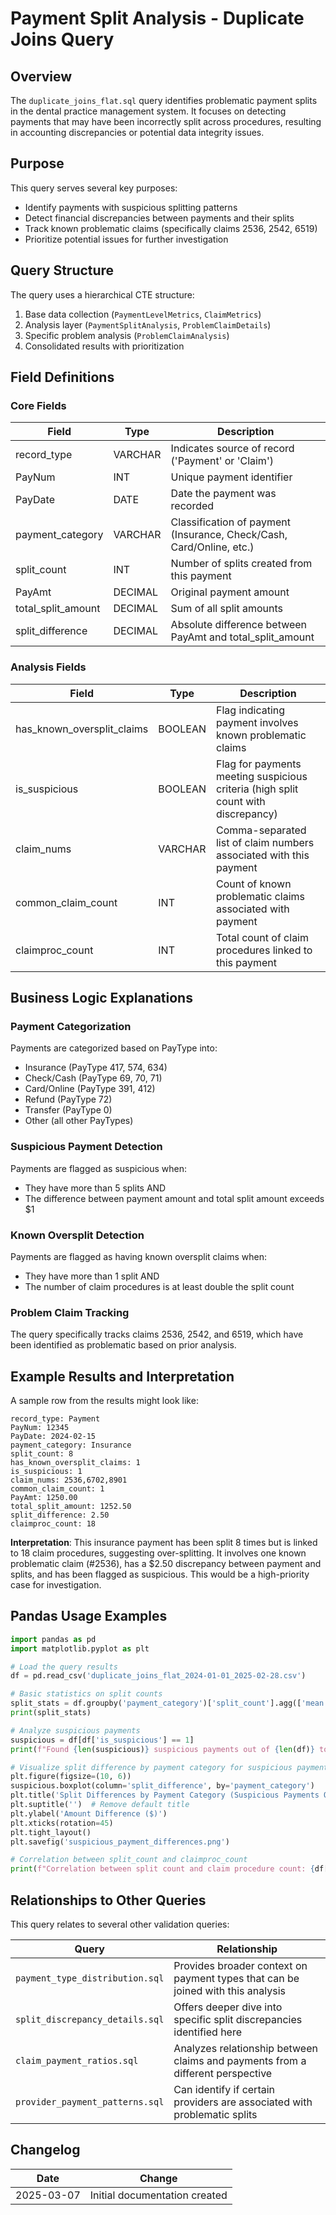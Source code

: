 # Payment Split Analysis - Duplicate Joins Query

## Overview
The `duplicate_joins_flat.sql` query identifies problematic payment splits in the dental practice management system. It focuses on detecting payments that may have been incorrectly split across procedures, resulting in accounting discrepancies or potential data integrity issues.

## Purpose
This query serves several key purposes:
- Identify payments with suspicious splitting patterns
- Detect financial discrepancies between payments and their splits
- Track known problematic claims (specifically claims 2536, 2542, 6519)
- Prioritize potential issues for further investigation

## Query Structure
The query uses a hierarchical CTE structure:
1. Base data collection (`PaymentLevelMetrics`, `ClaimMetrics`)
2. Analysis layer (`PaymentSplitAnalysis`, `ProblemClaimDetails`)
3. Specific problem analysis (`ProblemClaimAnalysis`)
4. Consolidated results with prioritization

## Field Definitions

### Core Fields
| Field | Type | Description |
|-------|------|-------------|
| record_type | VARCHAR | Indicates source of record ('Payment' or 'Claim') |
| PayNum | INT | Unique payment identifier |
| PayDate | DATE | Date the payment was recorded |
| payment_category | VARCHAR | Classification of payment (Insurance, Check/Cash, Card/Online, etc.) |
| split_count | INT | Number of splits created from this payment |
| PayAmt | DECIMAL | Original payment amount |
| total_split_amount | DECIMAL | Sum of all split amounts |
| split_difference | DECIMAL | Absolute difference between PayAmt and total_split_amount |

### Analysis Fields
| Field | Type | Description |
|-------|------|-------------|
| has_known_oversplit_claims | BOOLEAN | Flag indicating payment involves known problematic claims |
| is_suspicious | BOOLEAN | Flag for payments meeting suspicious criteria (high split count with discrepancy) |
| claim_nums | VARCHAR | Comma-separated list of claim numbers associated with this payment |
| common_claim_count | INT | Count of known problematic claims associated with payment |
| claimproc_count | INT | Total count of claim procedures linked to this payment |

## Business Logic Explanations

### Payment Categorization
Payments are categorized based on PayType into:
- Insurance (PayType 417, 574, 634)
- Check/Cash (PayType 69, 70, 71)
- Card/Online (PayType 391, 412)
- Refund (PayType 72)
- Transfer (PayType 0)
- Other (all other PayTypes)

### Suspicious Payment Detection
Payments are flagged as suspicious when:
- They have more than 5 splits AND
- The difference between payment amount and total split amount exceeds $1

### Known Oversplit Detection
Payments are flagged as having known oversplit claims when:
- They have more than 1 split AND
- The number of claim procedures is at least double the split count

### Problem Claim Tracking
The query specifically tracks claims 2536, 2542, and 6519, which have been identified as problematic based on prior analysis.

## Example Results and Interpretation

A sample row from the results might look like:

```
record_type: Payment
PayNum: 12345
PayDate: 2024-02-15
payment_category: Insurance
split_count: 8
has_known_oversplit_claims: 1
is_suspicious: 1
claim_nums: 2536,6702,8901
common_claim_count: 1
PayAmt: 1250.00
total_split_amount: 1252.50
split_difference: 2.50
claimproc_count: 18
```

**Interpretation**: This insurance payment has been split 8 times but is linked to 18 claim procedures, suggesting over-splitting. It involves one known problematic claim (#2536), has a $2.50 discrepancy between payment and splits, and has been flagged as suspicious. This would be a high-priority case for investigation.

## Pandas Usage Examples

```python
import pandas as pd
import matplotlib.pyplot as plt

# Load the query results
df = pd.read_csv('duplicate_joins_flat_2024-01-01_2025-02-28.csv')

# Basic statistics on split counts
split_stats = df.groupby('payment_category')['split_count'].agg(['mean', 'median', 'max', 'count'])
print(split_stats)

# Analyze suspicious payments
suspicious = df[df['is_suspicious'] == 1]
print(f"Found {len(suspicious)} suspicious payments out of {len(df)} total payments ({len(suspicious)/len(df)*100:.2f}%)")

# Visualize split difference by payment category for suspicious payments
plt.figure(figsize=(10, 6))
suspicious.boxplot(column='split_difference', by='payment_category')
plt.title('Split Differences by Payment Category (Suspicious Payments Only)')
plt.suptitle('')  # Remove default title
plt.ylabel('Amount Difference ($)')
plt.xticks(rotation=45)
plt.tight_layout()
plt.savefig('suspicious_payment_differences.png')

# Correlation between split_count and claimproc_count
print(f"Correlation between split count and claim procedure count: {df['split_count'].corr(df['claimproc_count']):.3f}")
```

## Relationships to Other Queries

This query relates to several other validation queries:

| Query | Relationship |
|-------|--------------|
| `payment_type_distribution.sql` | Provides broader context on payment types that can be joined with this analysis |
| `split_discrepancy_details.sql` | Offers deeper dive into specific split discrepancies identified here |
| `claim_payment_ratios.sql` | Analyzes relationship between claims and payments from a different perspective |
| `provider_payment_patterns.sql` | Can identify if certain providers are associated with problematic splits |

## Changelog

| Date | Change |
|------|--------|
| 2025-03-07 | Initial documentation created |
